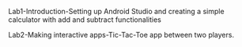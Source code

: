 Lab1-Introduction-Setting up Android Studio and creating a simple calculator with add and subtract functionalities

Lab2-Making interactive apps-Tic-Tac-Toe app between two players.
